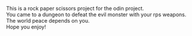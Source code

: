 This is a rock paper scissors project for the odin project.<br>
You came to a dungeon to defeat the evil monster with your rps weapons.<br>
The world peace depends on you.<br>
Hope you enjoy!